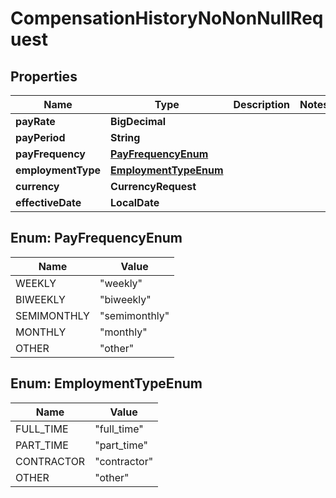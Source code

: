 

# CompensationHistoryNoNonNullRequest


## Properties

Name | Type | Description | Notes
------------ | ------------- | ------------- | -------------
**payRate** | **BigDecimal** |  | 
**payPeriod** | **String** |  | 
**payFrequency** | [**PayFrequencyEnum**](#PayFrequencyEnum) |  | 
**employmentType** | [**EmploymentTypeEnum**](#EmploymentTypeEnum) |  | 
**currency** | **CurrencyRequest** |  | 
**effectiveDate** | **LocalDate** |  | 



## Enum: PayFrequencyEnum

Name | Value
---- | -----
WEEKLY | &quot;weekly&quot;
BIWEEKLY | &quot;biweekly&quot;
SEMIMONTHLY | &quot;semimonthly&quot;
MONTHLY | &quot;monthly&quot;
OTHER | &quot;other&quot;



## Enum: EmploymentTypeEnum

Name | Value
---- | -----
FULL_TIME | &quot;full_time&quot;
PART_TIME | &quot;part_time&quot;
CONTRACTOR | &quot;contractor&quot;
OTHER | &quot;other&quot;



